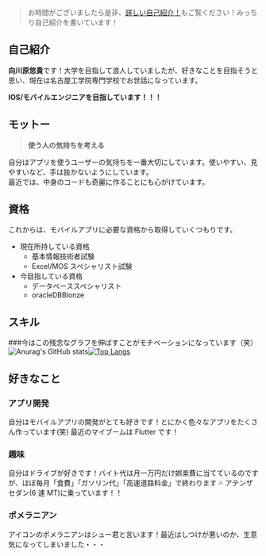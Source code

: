 > お時間がございましたら是非、[詳しい自己紹介！](https://github.com/Mu-munn/Mu-munn/blob/main/learnmore/MoreDetails.md)もご覧ください！みっちり自己紹介を書いています！

## 自己紹介

**向川原悠貴**です！大学を目指して浪人していましたが、好きなことを目指そうと思い、現在は名古屋工学院専門学校でお世話になっています。

**IOS/モバイルエンジニアを目指しています！！！**

## モットー

> **使う人の気持ちを考える**

自分はアプリを使うユーザーの気持ちを一番大切にしています。使いやすい、見やすいなど、手は抜かないようにしています。  
最近では、中身のコードも奇麗に作ることにも心がけています。

## 資格

これからは、モバイルアプリに必要な資格から取得していくつもりです。

- 現在所持している資格
  - 基本情報技術者試験
  - Excel/MOS スペシャリスト試験
- 今目指している資格
  - データベーススペシャリスト
  - oracleDBBlonze

## スキル

###今はこの残念なグラフを伸ばすことがモチベーションになっています（笑）
![Anurag's GitHub stats](https://github-readme-stats.vercel.app/api?username=Mu-munn&show_icons=true)[![Top Langs](https://github-readme-stats.vercel.app/api/top-langs/?username=Mu-munn&layout=compact)](https://github.com/anuraghazra/github-readme-stats)

## 好きなこと

### アプリ開発

自分はモバイルアプリの開発がとても好きです！とにかく色々なアプリをたくさん作っています(笑)
最近のマイブームは Flutter です！

### 趣味

自分はドライブが好きです！バイト代は月一万円だけ娯楽費に当てているのですが、ほぼ毎月「食費」「ガソリン代」「高速道路料金」で終わります 💦 アテンザセダン(6 速 MT)に乗っています！！

### ポメラニアン

アイコンのポメラニアンはシュー君と言います！最近はしつけが悪いのか、生意気になってしまいました・・・
